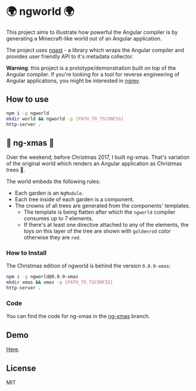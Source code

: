 # 🌍 ngworld 🌍

This project aims to illustrate how powerful the Angular compiler is by generating a Minecraft-like world out of an Angular application.

The project uses [ngast](https://github.com/mgechev/ngast) - a library which wraps the Angular compiler and provides user friendly API to it's metadata collector.

**Warning**: this project is a prototype/demonstration built on top of the Angular compiler. If you're looking for a tool for reverse engineering of Angular applications, you might be interested in [ngrev](https://github.com/mgechev/ngrev).

## How to use

```bash
npm i -g ngworld
mkdir world && ngworld -p [PATH_TO_TSCONFIG]
http-server .
```

## 🎄 ng-xmas 🎄

Over the weekend, before Christmas 2017, I built ng-xmas. That's variation of the original world which renders an Angular application as Christmas trees 🎄.

The world embeds the following rules:

* Each garden is an `NgModule`.
* Each tree inside of each garden is a component.
* The crowns of all trees are generated from the components' templates.
  * The template is being flatten after which the `ngworld` compiler consumes up to 7 elements.
  * If there's at least one directive attached to any of the elements, the toys on this layer of the tree are shown with `goldenrod` color otherwise they are `red`.

### How to Install

The Christmas edition of ngworld is behind the version `0.0.9-xmas`:

```bash
npm i -g ngworld@0.0.9-xmas
mkdir xmas && xmas -p [PATH_TO_TSCONFIG]
http-server .
```

### Code

You can find the code for ng-xmas in the [ng-xmas](https://github.com/mgechev/ngworld/tree/ng-xmas) branch.

## Demo

[Here](https://mgechev.github.io/ngworld/).

## License

MIT
